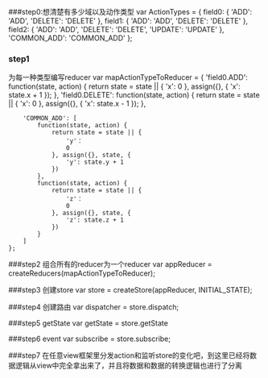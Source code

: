 
###step0:想清楚有多少域以及动作类型
    var ActionTypes = {
        field0: {
            'ADD': 'ADD',
            'DELETE': 'DELETE'
        },
        field1: {
            'ADD': 'ADD',
            'DELETE': 'DELETE'
        },
        field2: {
            'ADD': 'ADD',
            'DELETE': 'DELETE',
            'UPDATE': 'UPDATE'
        },
        'COMMON_ADD': 'COMMON_ADD'
    };

### step1
为每一种类型编写reducer
    var mapActionTypeToReducer = {
        'field0.ADD': function(state, action) {
            return state = state || {
                'x': 0
            }, assign({}, {
                'x': state.x + 1
            });
        },
        'field0.DELETE': function(state, action) {
            return state = state || {
                'x': 0
            }, assign({}, {
                'x': state.x - 1
            });
        },

        'COMMON_ADD': [
            function(state, action) {
                return state = state || {
                    'y'：
                    0
                }, assign({}, state, {
                    'y': state.y + 1
                })
            },
            function(state, action) {
                return state = state || {
                    'z'：
                    0
                }, assign({}, state, {
                    'z': state.z + 1
                })
            }
        ]
    };

###step2
组合所有的reducer为一个reducer
    var appReducer = createReducers(mapActionTypeToReducer);

###step3
创建store
    var store = createStore(appReducer, INITIAL_STATE);

###step4
创建路由
    var dispatcher = store.dispatch;

###step5
getState
    var getState = store.getState

###step6
event
    var subscribe = store.subscribe;

###step7 
在任意view框架里分发action和监听store的变化吧，到这里已经将数据逻辑从view中完全拿出来了，并且将数据和数据的转换逻辑也进行了分离